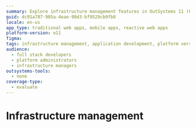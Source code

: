 ```yaml
---
summary: Explore infrastructure management features in OutSystems 11 (O11) for streamlined application development.
guid: dc91a787-985a-4eae-98d3-bf9529cb9fb8
locale: en-us
app_type: traditional web apps, mobile apps, reactive web apps
platform-version: o11
figma:
tags: infrastructure management, application development, platform versioning, deployment strategies, environment configuration
audience:
  - full stack developers
  - platform administrators
  - infrastructure managers
outsystems-tools:
  - none
coverage-type:
  - evaluate
---
```


# Infrastructure management
